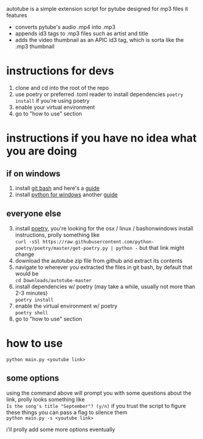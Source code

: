 autotube is a simple extension script for pytube designed for mp3 files
it features
* converts pytube's audio .mp4 into .mp3
* appends id3 tags to .mp3 files such as artist and title
* adds the video thumbnail as an APIC id3 tag, which is sorta like the .mp3 thumbnail

# instructions for devs #
1. clone and cd into the root of the repo
2. use poetry or preferred .toml reader to install dependencies
`poetry install` if you're using poetry
3. enable your virtual environment
4. go to "how to use" section

# instructions if you have no idea what you are doing #

## if on windows ##
1. install [git bash](https://gitforwindows.org/) and here's a [guide](https://www.makeuseof.com/install-git-git-bash-windows/)
2. install [python for windows](https://www.python.org/downloads/windows/) another [guide](https://programmingwithjim.wordpress.com/2020/09/08/installing-python-3-in-git-bash-on-windows-10/)
## everyone else ##
3. install [poetry](https://python-poetry.org/docs/), you're looking for the osx / linux / bashonwindows install instructions, prolly something like\
`curl -sSl https://raw.githubusercontent.com/python-poetry/poetry/master/get-poetry.py | python -` but that link might change
4. download the autotube zip file from github and extract its contents
5. navigate to wherever you extracted the files in git bash, by default that would be\
`cd Downloads/autotube-master`
6. install dependencies w/ poetry (may take a while, usually not more than 2-3 minutes)\
`poetry install`
7. enable the virtual environment w/ poetry\
`poetry shell`
8. go to "how to use" section

# how to use #
`python main.py <youtube link>`

## some options ##
using the command above will prompt you with some questions about the link, prolly looks something like\
`Is the song's title "September"? (y/n)`
if you trust the script to figure these things you can pass a flag to silence them\
`python main.py -s <youtube link>`


i'll prolly add some more options eventually



